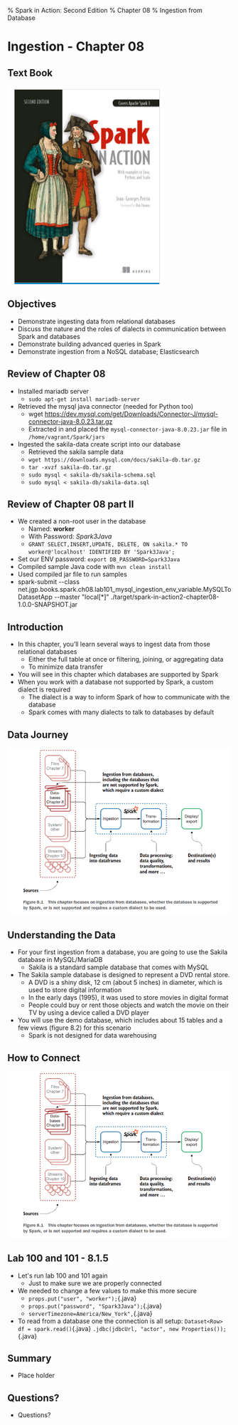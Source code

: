 % Spark in Action: Second Edition
% Chapter 08
% Ingestion from Database

# Ingestion - Chapter 08

## Text Book

![*itmd-521 textbook*](images/Spark-In-Action-V2.png "Spark In Action Book Cover Image")

## Objectives

- Demonstrate ingesting data from relational databases
- Discuss the nature and the roles of dialects in communication between Spark and databases
- Demonstrate building advanced queries in Spark
- Demonstrate ingestion from a NoSQL database; Elasticsearch

## Review of Chapter 08

- Installed mariadb server
  - `sudo apt-get install mariadb-server`
- Retrieved the mysql java connector (needed for Python too)
  - wget https://dev.mysql.com/get/Downloads/Connector-J/mysql-connector-java-8.0.23.tar.gz
  - Extracted in and placed the `mysql-connector-java-8.0.23.jar` file in `/home/vagrant/Spark/jars`
- Ingested the sakila-data create script into our database
  - Retrieved the sakila sample data
  - `wget https://downloads.mysql.com/docs/sakila-db.tar.gz`
  - `tar -xvzf sakila-db.tar.gz`
  - `sudo mysql < sakila-db/sakila-schema.sql`
  - `sudo mysql < sakila-db/sakila-data.sql`

## Review of Chapter 08 part II

- We created a non-root user in the database
  - Named: **worker**
  - With Password: *Spark3Java*
  - `GRANT SELECT,INSERT,UPDATE, DELETE, ON sakila.* TO worker@'localhost' IDENTIFIED BY 'Spark3Java';`
- Set our ENV password: `export DB_PASSWORD=Spark3Java`
- Compiled sample Java code with `mvn clean install`
- Used compiled jar file to run samples
- spark-submit --class net.jgp.books.spark.ch08.lab101_mysql_ingestion_env_variable.MySQLToDatasetApp --master "local[*]" ./target/spark-in-action2-chapter08-1.0.0-SNAPSHOT.jar

## Introduction

- In this chapter, you’ll learn several ways to ingest data from those relational databases
  - Either the full table at once or filtering, joining, or aggregating data
  - To minimize data transfer
- You will see in this chapter which databases are supported by Spark
- When you work with a database not supported by Spark, a custom dialect is required
  - The dialect is a way to inform Spark of how to communicate with the database
  - Spark comes with many dialects to talk to databases by default

## Data Journey

![*Figure 8-1*](images/figure8-1.png "Ingestion from Databases process")

## Understanding the Data

- For your first ingestion from a database, you are going to use the Sakila database in MySQL/MariaDB
  - Sakila is a standard sample database that comes with MySQL
- The Sakila sample database is designed to represent a DVD rental store.
  - A DVD is a shiny disk, 12 cm (about 5 inches) in diameter, which is used to store digital information
  - In the early days (1995), it was used to store movies in digital format
  - People could buy or rent those objects and watch the movie on their TV by using a device called a DVD player
- You will use the demo database, which includes about 15 tables and a few views (figure 8.2) for this scenario
  - Spark is not designed for data warehousing

## How to Connect

![*Figure 8-2*](images/figure8-1.png "Connector/J and MySQL and Spark diagram")

## Lab 100 and 101 - 8.1.5

- Let's run lab 100 and 101 again
  - Just to make sure we are properly connected
- We needed to change a few values to make this more secure
  - `props.put("user", "worker");`{.java}
  - `props.put("password", "Spark3Java");`{.java}
  - `serverTimezone=America/New_York",`{.java}
- To read from a database one the connection is all setup:
`Dataset<Row> df = spark.read()`{.java}
`.jdbc(jdbcUrl, "actor", new Properties());`{.java}

## Summary

- Place holder

## Questions?

- Questions?
